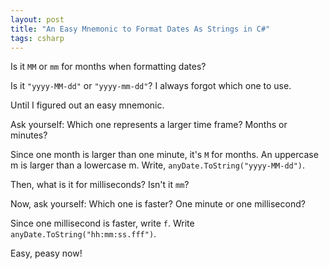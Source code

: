 ```yaml
---
layout: post
title: "An Easy Mnemonic to Format Dates As Strings in C#"
tags: csharp
---
```


Is it `MM` or `mm` for months when formatting dates?

Is it `"yyyy-MM-dd"` or `"yyyy-mm-dd"`? I always forgot which one to use.

Until I figured out an easy mnemonic.

Ask yourself: Which one represents a larger time frame? Months or minutes? 

Since one month is larger than one minute, it's `M` for months. An uppercase m is larger than a lowercase m. Write, `anyDate.ToString("yyyy-MM-dd")`.

Then, what is it for milliseconds? Isn't it `mm`?

Now, ask yourself: Which one is faster? One minute or one millisecond?

Since one millisecond is faster, write `f`. Write `anyDate.ToString("hh:mm:ss.fff")`.

Easy, peasy now!
